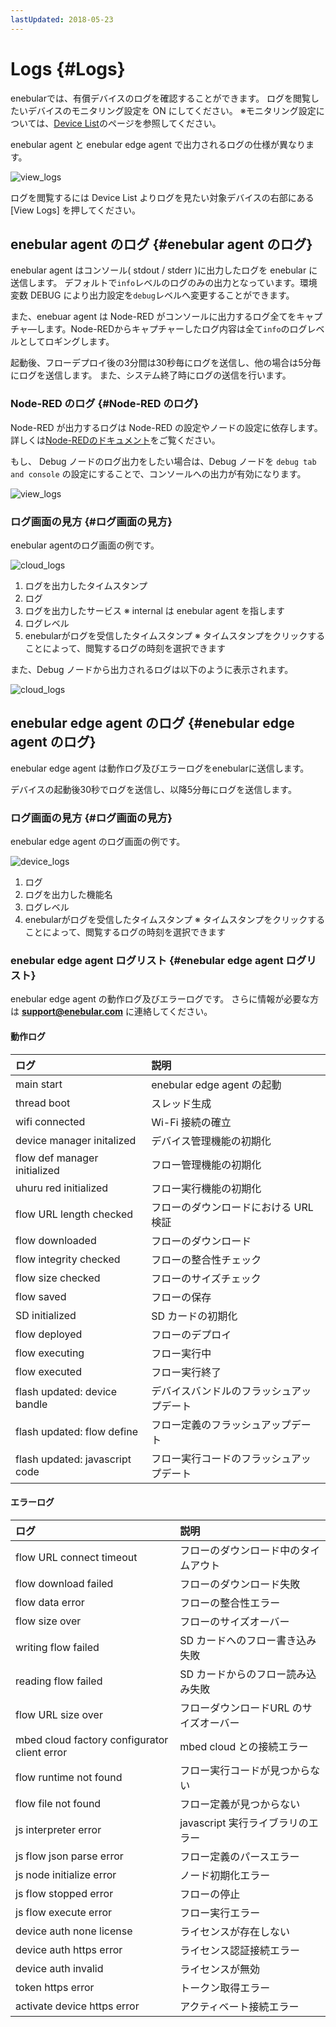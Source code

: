 ```yaml
---
lastUpdated: 2018-05-23
---
```


# Logs {#Logs}

enebularでは、有償デバイスのログを確認することができます。
ログを閲覧したいデバイスのモニタリング設定を ON にしてください。
※モニタリング設定については、[Device List](./DeviceList.md)のページを参照してください。

enebular agent と enebular edge agent で出力されるログの仕様が異なります。

![view_logs](../_asset/images/Device/Logs/view_logs.png)

ログを閲覧するには Device List よりログを見たい対象デバイスの右部にある [View Logs] を押してください。


## enebular agent のログ {#enebular agent のログ}

enebular agent はコンソール( stdout / stderr )に出力したログを enebular に送信します。
デフォルトで`info`レベルのログのみの出力となっています。環境変数 DEBUG により出力設定を`debug`レベルへ変更することができます。

また、enebuar agent は Node-RED がコンソールに出力するログ全てをキャプチャ―します。Node-REDからキャプチャーしたログ内容は全て`info`のログレベルとしてロギングします。

起動後、フローデプロイ後の3分間は30秒毎にログを送信し、他の場合は5分毎にログを送信します。
また、システム終了時にログの送信を行います。

### Node-RED のログ {#Node-RED のログ}

Node-RED が出力するログは Node-RED の設定やノードの設定に依存します。
詳しくは[Node-REDのドキュメント](https://nodered.org/)をご覧ください。

もし、 Debug ノードのログ出力をしたい場合は、Debug ノードを `debug tab and console` の設定にすることで、コンソールへの出力が有効になります。

![view_logs](../_asset/images/Device/Logs/debug_node_config.png)

### ログ画面の見方 {#ログ画面の見方}

enebular agentのログ画面の例です。

![cloud_logs](../_asset/images/Device/Logs/cloud_logs.png)

1. ログを出力したタイムスタンプ
1. ログ
1. ログを出力したサービス
※ internal は enebular agent を指します
1. ログレベル
1. enebularがログを受信したタイムスタンプ
※ タイムスタンプをクリックすることによって、閲覧するログの時刻を選択できます


また、Debug ノードから出力されるログは以下のように表示されます。

![cloud_logs](../_asset/images/Device/Logs/debug_node.png)


## enebular edge agent のログ {#enebular edge agent のログ}

enebular edge agent は動作ログ及びエラーログをenebularに送信します。

デバイスの起動後30秒でログを送信し、以降5分毎にログを送信します。


### ログ画面の見方 {#ログ画面の見方}

enebular edge agent のログ画面の例です。

![device_logs](../_asset/images/Device/Logs/eea_logs.png)

1. ログ
1. ログを出力した機能名
1. ログレベル
1. enebularがログを受信したタイムスタンプ
※ タイムスタンプをクリックすることによって、閲覧するログの時刻を選択できます

### enebular edge agent ログリスト {#enebular edge agent ログリスト}

enebular edge agent の動作ログ及びエラーログです。
さらに情報が必要な方は **support@enebular.com** に連絡してください。

#### 動作ログ

| ログ | 説明 |
| :--- | :--- |
| main start | enebular edge agent の起動 |
| thread boot | スレッド生成 |
| wifi connected | Wi-Fi 接続の確立 |
| device manager initalized | デバイス管理機能の初期化 |
| flow def manager initialized | フロー管理機能の初期化 |
| uhuru red initialized | フロー実行機能の初期化 |
| flow URL length checked | フローのダウンロードにおける URL 検証 |
| flow downloaded | フローのダウンロード |
| flow integrity checked | フローの整合性チェック |
| flow size checked | フローのサイズチェック |
| flow saved | フローの保存 |
| SD initialized | SD カードの初期化 |
| flow deployed | フローのデプロイ |
| flow executing | フロー実行中 |
| flow executed | フロー実行終了 |
| flash updated: device bandle | デバイスバンドルのフラッシュアップデート |
| flash updated: flow define | フロー定義のフラッシュアップデート |
| flash updated: javascript code | フロー実行コードのフラッシュアップデート |

#### エラーログ

| ログ | 説明 |
| :--- | :--- |
| flow URL connect timeout | フローのダウンロード中のタイムアウト |
| flow download failed | フローのダウンロード失敗 |
| flow data error | フローの整合性エラー |
| flow size over | フローのサイズオーバー |
| writing flow failed | SD カードへのフロー書き込み失敗 |
| reading flow failed | SD カードからのフロー読み込み失敗 |
| flow URL size over | フローダウンロードURL のサイズオーバー |
| mbed cloud factory configurator client error | mbed cloud との接続エラー |
| flow runtime not found | フロー実行コードが見つからない |
| flow file not found | フロー定義が見つからない |
| js interpreter error | javascript 実行ライブラリのエラー |
| js flow json parse error | フロー定義のパースエラー |
| js node initialize error | ノード初期化エラー |
| js flow stopped error | フローの停止 |
| js flow execute error | フロー実行エラー |
| device auth none license | ライセンスが存在しない |
| device auth https error |ライセンス認証接続エラー |
| device auth invalid | ライセンスが無効 |
| token https error | トークン取得エラー |
| activate device https error | アクティベート接続エラー |